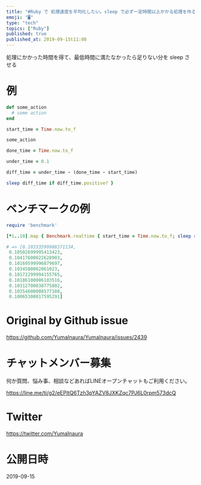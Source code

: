 ```yaml
---
title: "#Ruby で 処理速度を平均化したい。sleep で必ず一定時間以上かかる処理を作る。"
emoji: "🖥"
type: "tech"
topics: ["Ruby"]
published: true
published_at: 2019-09-15t11:08
---
```


処理にかかった時間を得て、最低時間に満たなかったら足りない分を sleep させる

# 例

```rb
def some_action
  # some action
end

start_time = Time.now.to_f

some_action

done_time = Time.now.to_f

under_time = 0.1

diff_time = under_time - (done_time - start_time)

sleep diff_time if diff_time.positive? }
```

# ベンチマークの例

```rb
require 'benchmark'

[*1..10].map { Benchmark.realtime { start_time = Time.now.to_f; sleep rand(0.01..0.10); done_time = Time.now.to_f; under_time = 0.1; diff_time = under_time - (done_time - start_time); sleep diff_time if diff_time.positive?; } }

# => [0.10333599988371134,
 0.10502699995413423,
 0.10417600022628903,
 0.10169599996879697,
 0.1034500002861023,
 0.10172299994155765,
 0.10186100006103516,
 0.10312700038775802,
 0.10354600008577108,
 0.10065300017595291]
```



# Original by Github issue

https://github.com/YumaInaura/YumaInaura/issues/2439








<!-- Update From Qiita API -->

# チャットメンバー募集


何か質問、悩み事、相談などあればLINEオープンチャットもご利用ください。

https://line.me/ti/g2/eEPltQ6Tzh3pYAZV8JXKZqc7PJ6L0rpm573dcQ





# Twitter


https://twitter.com/YumaInaura


<!-- Update From Qiita API -->



# 公開日時

2019-09-15
